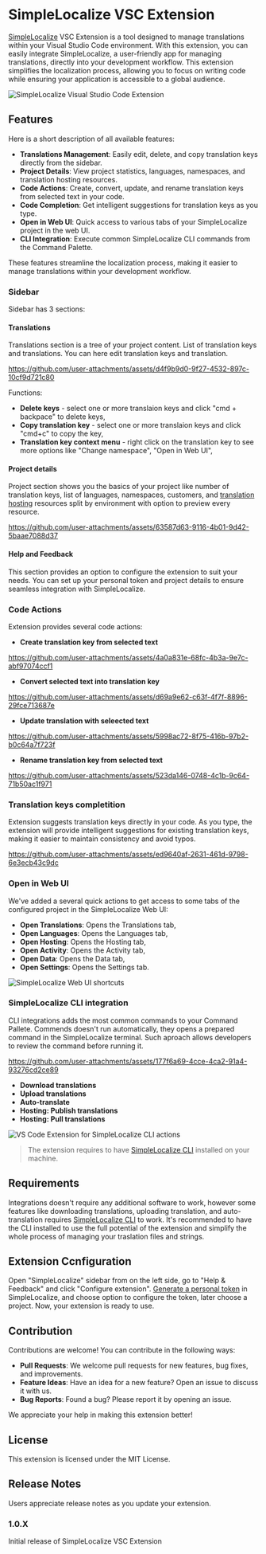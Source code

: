 # SimpleLocalize VSC Extension

[SimpleLocalize](https://simplelocalize.io) VSC Extension is a tool designed to manage translations within your Visual Studio Code environment. With this extension, you can easily integrate SimpleLocalize, a user-friendly app for managing translations, directly into your development workflow. This extension simplifies the localization process, allowing you to focus on writing code while ensuring your application is accessible to a global audience.


![SimpleLocalize Visual Studio Code Extension](media/header.png)

## Features

Here is a short description of all available features:

- **Translations Management**: Easily edit, delete, and copy translation keys directly from the sidebar.
- **Project Details**: View project statistics, languages, namespaces, and translation hosting resources.
- **Code Actions**: Create, convert, update, and rename translation keys from selected text in your code.
- **Code Completion**: Get intelligent suggestions for translation keys as you type.
- **Open in Web UI**: Quick access to various tabs of your SimpleLocalize project in the web UI.
- **CLI Integration**: Execute common SimpleLocalize CLI commands from the Command Palette.

These features streamline the localization process, making it easier to manage translations within your development workflow.

### Sidebar

Sidebar has 3 sections:

#### Translations

Translations section is a tree of your project content. List of translation keys and translations. You can here edit translation keys and translation.


https://github.com/user-attachments/assets/d4f9b9d0-9f27-4532-897c-10cf9d721c80

Functions:

- **Delete keys** - select one or more translaion keys and click "cmd + backpace" to delete keys,
- **Copy translation key** - select one or more translaion keys and click "cmd+c" to copy the key,
- **Translation key context menu** - right click on the translation key to see more options like "Change namespace", "Open in Web UI",

#### Project details

Project section shows you the basics of your project like number of translation keys, list of languages, namespaces, customers, and [translation hosting](https://simplelocalize.io/translation-hosting/) resources split by environment with option to preview every resource.

https://github.com/user-attachments/assets/63587d63-9116-4b01-9d42-5baae7088d37

#### Help and Feedback

This section provides an option to configure the extension to suit your needs. You can set up your personal token and project details to ensure seamless integration with SimpleLocalize.

### Code Actions

Extension provides several code actions:

- **Create translation key from selected text**



https://github.com/user-attachments/assets/4a0a831e-68fc-4b3a-9e7c-abf97074ccf1



- **Convert selected text into translation key**



https://github.com/user-attachments/assets/d69a9e62-c63f-4f7f-8896-29fce713687e




- **Update translation with seleected text**



https://github.com/user-attachments/assets/5998ac72-8f75-416b-97b2-b0c64a7f723f



- **Rename translation key from selected text**


https://github.com/user-attachments/assets/523da146-0748-4c1b-9c64-71b50ac1f971



### Translation keys completition

Extension suggests translation keys directly in your code. As you type, the extension will provide intelligent suggestions for existing translation keys, making it easier to maintain consistency and avoid typos.



https://github.com/user-attachments/assets/ed9640af-2631-461d-9798-6e3ecb43c9dc



### Open in Web UI

We've added a several quick actions to get access to some tabs of the configured project in the SimpleLocalize Web UI:

- **Open Translations**: Opens the Translations tab,
- **Open Languages**: Opens the Languages tab,
- **Open Hosting**: Opens the Hosting tab,
- **Open Activity**: Opens the Activity tab,
- **Open Data**: Opens the Data tab,
- **Open Settings**: Opens the Settings tab.

![SimpleLocalize Web UI shortcuts](media/web-ui-actions.png)

### SimpleLocalize CLI integration

CLI integrations adds the most common commands to your Command Pallete. Commends doesn't run automatically, they opens 
a prepared command in the SimpleLocalize terminal. Such aproach allows developers to review the command before running it. 



https://github.com/user-attachments/assets/177f6a69-4cce-4ca2-91a4-93276cd2ce89




- **Download translations**
- **Upload translations**
- **Auto-translate**
- **Hosting: Publish translations**
- **Hosting: Pull translations**

![VS Code Extension for SimpleLocalize CLI actions](media/cli-actions.png)

> The extension requires to have [SimpleLocalize CLI](https://simplelocalize.io/command-line-tool/) installed on your machine.


## Requirements

Integrations doesn't require any additional software to work, however some features like downloading translations, uploading translation,
and auto-translation requires [SimpleLocalize CLI](https://simplelocalize.io/command-line-tool/) to work. It's recommended
to have the CLI installed to use the full potential of the extension and simplify the whole process of managing your traslation files and strings.

## Extension Ccnfiguration

Open "SimpleLocalize" sidebar from on the left side, go to "Help & Feedback" and click "Configure extension". 
[Generate a personal token](https://simplelocalize.io/dashboard/security/) in SimpleLocalize, and choose option to configure the token, later choose a project. Now, your extension is ready to use.

## Contribution

Contributions are welcome! You can contribute in the following ways:

- **Pull Requests**: We welcome pull requests for new features, bug fixes, and improvements.
- **Feature Ideas**: Have an idea for a new feature? Open an issue to discuss it with us.
- **Bug Reports**: Found a bug? Please report it by opening an issue.

We appreciate your help in making this extension better!

## License

This extension is licensed under the MIT License.

## Release Notes

Users appreciate release notes as you update your extension.

### 1.0.X

Initial release of SimpleLocalize VSC Extension


